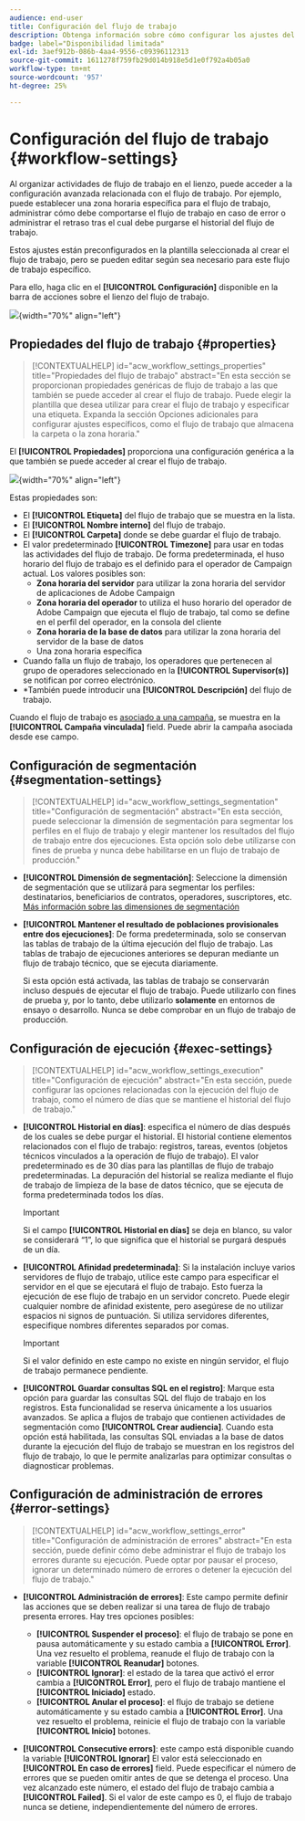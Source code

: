 ```yaml
---
audience: end-user
title: Configuración del flujo de trabajo
description: Obtenga información sobre cómo configurar los ajustes del flujo de trabajo con Adobe Campaign Web
badge: label="Disponibilidad limitada"
exl-id: 3aef912b-086b-4aa4-9556-c09396112313
source-git-commit: 1611278f759fb29d014b918e5d1e0f792a4b05a0
workflow-type: tm+mt
source-wordcount: '957'
ht-degree: 25%

---
```



# Configuración del flujo de trabajo {#workflow-settings}

Al organizar actividades de flujo de trabajo en el lienzo, puede acceder a la configuración avanzada relacionada con el flujo de trabajo. Por ejemplo, puede establecer una zona horaria específica para el flujo de trabajo, administrar cómo debe comportarse el flujo de trabajo en caso de error o administrar el retraso tras el cual debe purgarse el historial del flujo de trabajo.

Estos ajustes están preconfigurados en la plantilla seleccionada al crear el flujo de trabajo, pero se pueden editar según sea necesario para este flujo de trabajo específico.

Para ello, haga clic en el **[!UICONTROL Configuración]** disponible en la barra de acciones sobre el lienzo del flujo de trabajo.

![](assets/workflow-settings-button.png){width="70%" align="left"}

## Propiedades del flujo de trabajo {#properties}

>[!CONTEXTUALHELP]
>id="acw_workflow_settings_properties"
>title="Propiedades del flujo de trabajo"
>abstract="En esta sección se proporcionan propiedades genéricas de flujo de trabajo a las que también se puede acceder al crear el flujo de trabajo. Puede elegir la plantilla que desea utilizar para crear el flujo de trabajo y especificar una etiqueta. Expanda la sección Opciones adicionales para configurar ajustes específicos, como el flujo de trabajo que almacena la carpeta o la zona horaria."

El **[!UICONTROL Propiedades]** proporciona una configuración genérica a la que también se puede acceder al crear el flujo de trabajo.

![](assets/workflow-settings.png){width="70%" align="left"}


Estas propiedades son:

* El **[!UICONTROL Etiqueta]** del flujo de trabajo que se muestra en la lista.
* El **[!UICONTROL Nombre interno]** del flujo de trabajo.
* El **[!UICONTROL Carpeta]** donde se debe guardar el flujo de trabajo.
* El valor predeterminado **[!UICONTROL Timezone]** para usar en todas las actividades del flujo de trabajo. De forma predeterminada, el huso horario del flujo de trabajo es el definido para el operador de Campaign actual.
Los valores posibles son:
   * **Zona horaria del servidor** para utilizar la zona horaria del servidor de aplicaciones de Adobe Campaign
   * **Zona horaria del operador** to utiliza el huso horario del operador de Adobe Campaign que ejecuta el flujo de trabajo, tal como se define en el perfil del operador, en la consola del cliente
   * **Zona horaria de la base de datos** para utilizar la zona horaria del servidor de la base de datos
   * Una zona horaria específica
* Cuando falla un flujo de trabajo, los operadores que pertenecen al grupo de operadores seleccionado en la **[!UICONTROL Supervisor(s)]** se notifican por correo electrónico.
* *También puede introducir una **[!UICONTROL Descripción]** del flujo de trabajo.

Cuando el flujo de trabajo es [asociado a una campaña](create-workflow.md), se muestra en la **[!UICONTROL Campaña vinculada]** field. Puede abrir la campaña asociada desde ese campo.


## Configuración de segmentación  {#segmentation-settings}

>[!CONTEXTUALHELP]
>id="acw_workflow_settings_segmentation"
>title="Configuración de segmentación"
>abstract="En esta sección, puede seleccionar la dimensión de segmentación para segmentar los perfiles en el flujo de trabajo y elegir mantener los resultados del flujo de trabajo entre dos ejecuciones. Esta opción solo debe utilizarse con fines de prueba y nunca debe habilitarse en un flujo de trabajo de producción."

* **[!UICONTROL Dimensión de segmentación]**: Seleccione la dimensión de segmentación que se utilizará para segmentar los perfiles: destinatarios, beneficiarios de contratos, operadores, suscriptores, etc. [Más información sobre las dimensiones de segmentación](../audience/targeting-dimensions.md)

* **[!UICONTROL Mantener el resultado de poblaciones provisionales entre dos ejecuciones]**: De forma predeterminada, solo se conservan las tablas de trabajo de la última ejecución del flujo de trabajo. Las tablas de trabajo de ejecuciones anteriores se depuran mediante un flujo de trabajo técnico, que se ejecuta diariamente.

  Si esta opción está activada, las tablas de trabajo se conservarán incluso después de ejecutar el flujo de trabajo. Puede utilizarlo con fines de prueba y, por lo tanto, debe utilizarlo **solamente** en entornos de ensayo o desarrollo. Nunca se debe comprobar en un flujo de trabajo de producción.

## Configuración de ejecución  {#exec-settings}

>[!CONTEXTUALHELP]
>id="acw_workflow_settings_execution"
>title="Configuración de ejecución"
>abstract="En esta sección, puede configurar las opciones relacionadas con la ejecución del flujo de trabajo, como el número de días que se mantiene el historial del flujo de trabajo."

* **[!UICONTROL Historial en días]**: especifica el número de días después de los cuales se debe purgar el historial. El historial contiene elementos relacionados con el flujo de trabajo: registros, tareas, eventos (objetos técnicos vinculados a la operación de flujo de trabajo). El valor predeterminado es de 30 días para las plantillas de flujo de trabajo predeterminadas. La depuración del historial se realiza mediante el flujo de trabajo de limpieza de la base de datos técnico, que se ejecuta de forma predeterminada todos los días.

  >[!IMPORTANT]
  >
  >Si el campo **[!UICONTROL Historial en días]** se deja en blanco, su valor se considerará “1”, lo que significa que el historial se purgará después de un día.

* **[!UICONTROL Afinidad predeterminada]**: Si la instalación incluye varios servidores de flujo de trabajo, utilice este campo para especificar el servidor en el que se ejecutará el flujo de trabajo. Esto fuerza la ejecución de ese flujo de trabajo en un servidor concreto. Puede elegir cualquier nombre de afinidad existente, pero asegúrese de no utilizar espacios ni signos de puntuación. Si utiliza servidores diferentes, especifique nombres diferentes separados por comas.

  >[!IMPORTANT]
  >
  >Si el valor definido en este campo no existe en ningún servidor, el flujo de trabajo permanece pendiente.


* **[!UICONTROL Guardar consultas SQL en el registro]**: Marque esta opción para guardar las consultas SQL del flujo de trabajo en los registros. Esta funcionalidad se reserva únicamente a los usuarios avanzados. Se aplica a flujos de trabajo que contienen actividades de segmentación como **[!UICONTROL Crear audiencia]**. Cuando esta opción está habilitada, las consultas SQL enviadas a la base de datos durante la ejecución del flujo de trabajo se muestran en los registros del flujo de trabajo, lo que le permite analizarlas para optimizar consultas o diagnosticar problemas.

## Configuración de administración de errores  {#error-settings}

>[!CONTEXTUALHELP]
>id="acw_workflow_settings_error"
>title="Configuración de administración de errores"
>abstract="En esta sección, puede definir cómo debe administrar el flujo de trabajo los errores durante su ejecución. Puede optar por pausar el proceso, ignorar un determinado número de errores o detener la ejecución del flujo de trabajo."

* **[!UICONTROL Administración de errores]**: Este campo permite definir las acciones que se deben realizar si una tarea de flujo de trabajo presenta errores. Hay tres opciones posibles:

   * **[!UICONTROL Suspender el proceso]**: el flujo de trabajo se pone en pausa automáticamente y su estado cambia a **[!UICONTROL Error]**. Una vez resuelto el problema, reanude el flujo de trabajo con la variable **[!UICONTROL Reanudar]** botones.
   * **[!UICONTROL Ignorar]**: el estado de la tarea que activó el error cambia a **[!UICONTROL Error]**, pero el flujo de trabajo mantiene el **[!UICONTROL Iniciado]** estado. <!-- TO ADD ONCE SCHEUDLER IS AVAILABLE This configuration is relevant for recurring tasks: if the branch includes a scheduler, it will start normally next time the workflow is executed.-->
   * **[!UICONTROL Anular el proceso]**: el flujo de trabajo se detiene automáticamente y su estado cambia a **[!UICONTROL Error]**. Una vez resuelto el problema, reinicie el flujo de trabajo con la variable **[!UICONTROL Inicio]** botones.

* **[!UICONTROL Consecutive errors]**: este campo está disponible cuando la variable **[!UICONTROL Ignorar]** El valor está seleccionado en **[!UICONTROL En caso de errores]** field. Puede especificar el número de errores que se pueden omitir antes de que se detenga el proceso. Una vez alcanzado este número, el estado del flujo de trabajo cambia a **[!UICONTROL Failed]**. Si el valor de este campo es 0, el flujo de trabajo nunca se detiene, independientemente del número de errores.
